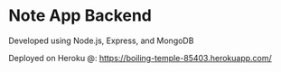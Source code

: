 # Note App Backend

Developed using Node.js, Express, and MongoDB

Deployed on Heroku @:
https://boiling-temple-85403.herokuapp.com/
